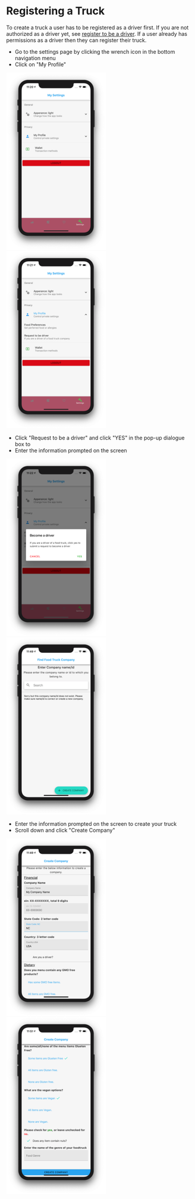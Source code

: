 # Registering a Truck

To create a truck a user has to be registered as a driver first. If you are not authorized as a driver yet, see [register to be a driver](https://foodmobiledocs.readthedocs.io/en/latest/user_docs/driver_reg/).  If a user already has permissions as a driver then they can register their truck.

- Go to the settings page by clicking the wrench icon in the bottom navigation menu
- Click on "My Profile" 

<img src="https://raw.githubusercontent.com/FoodMobile/Docs/master/docs/user_docs_images/settings.png" heigth="475" width="267.5">
<img src="https://raw.githubusercontent.com/FoodMobile/Docs/master/docs/user_docs_images/settings_ext.png" heigth="475" width="267.5">

- Click "Request to be a driver" and click "YES" in the pop-up dialogue box to 
- Enter the information prompted on the screen

<img src="https://raw.githubusercontent.com/FoodMobile/Docs/master/docs/user_docs_images/create_truck_box.png" heigth="475" width="267.5">
<img src="https://raw.githubusercontent.com/FoodMobile/Docs/master/docs/user_docs_images/create_truck2.png" heigth="475" width="267.5">

- Enter the information prompted on the screen to create your truck
- Scroll down and click "Create Company"

<img src="https://raw.githubusercontent.com/FoodMobile/Docs/master/docs/user_docs_images/create_truck_info.png" heigth="475" width="267.5">
<img src="https://raw.githubusercontent.com/FoodMobile/Docs/master/docs/user_docs_images/create_truck3.png" heigth="475" width="267.5">
